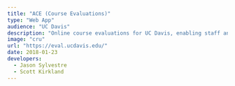 ```yaml
---
title: "ACE (Course Evaluations)"
type: "Web App"
audience: "UC Davis"
description: "Online course evaluations for UC Davis, enabling staff and faculty to quickly define and distribute evaluations and receive secure feedback rapidly through drastically less effort than using paper evaluations. Used quarterly by almost every student on campus."
image: "cru"
url: "https://eval.ucdavis.edu/"
date: 2018-01-23
developers:
  - Jason Sylvestre
  - Scott Kirkland
---
```

